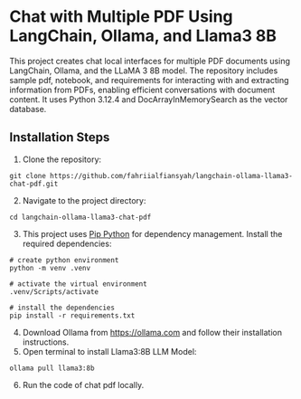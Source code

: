 # Chat with Multiple PDF Using LangChain, Ollama, and Llama3 8B
This project creates chat local interfaces for multiple PDF documents using LangChain, Ollama, and the LLaMA 3 8B model. The repository includes sample pdf, notebook, and requirements for interacting with and extracting information from PDFs, enabling efficient conversations with document content. It uses Python 3.12.4 and DocArrayInMemorySearch as the vector database.

## Installation Steps
1. Clone the repository:
```shell
git clone https://github.com/fahriialfiansyah/langchain-ollama-llama3-chat-pdf.git
```
2. Navigate to the project directory:
```shell
cd langchain-ollama-llama3-chat-pdf
```
3. This project uses [Pip Python](https://pip.pypa.io/en/stable/) for dependency management. Install the required dependencies:
```shell
# create python environment
python -m venv .venv

# activate the virtual environment
.venv/Scripts/activate

# install the dependencies
pip install -r requirements.txt
```
4. Download Ollama from https://ollama.com and follow their installation instructions.
5. Open terminal to install Llama3:8B LLM Model:
```shell
ollama pull llama3:8b
```
6. Run the code of chat pdf locally.
